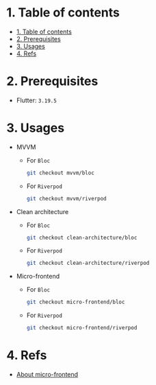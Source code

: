 # 1. Table of contents

- [1. Table of contents](#1-table-of-contents)
- [2. Prerequisites](#2-prerequisites)
- [3. Usages](#3-usages)
- [4. Refs](#4-refs)

# 2. Prerequisites

- Flutter: `3.19.5`

# 3. Usages

- MVVM

  - For `Bloc`

    ```sh
    git checkout mvvm/bloc
    ```

  - For `Riverpod`

    ```sh
    git checkout mvvm/riverpod
    ```

- Clean architecture

  - For `Bloc`

    ```sh
    git checkout clean-architecture/bloc
    ```

  - For `Riverpod`

    ```sh
    git checkout clean-architecture/riverpod
    ```

- Micro-frontend

  - For `Bloc`

    ```sh
    git checkout micro-frontend/bloc
    ```

  - For `Riverpod`

    ```sh
    git checkout micro-frontend/riverpod
    ```

# 4. Refs

- [About micro-frontend](pages/micro-frontend/micro-frontend.md)
